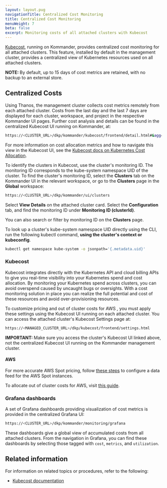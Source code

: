 ```yaml
---
layout: layout.pug
navigationTitle: Centralized Cost Monitoring
title: Centralized Cost Monitoring
menuWeight: 7
beta: false
excerpt: Monitoring costs of all attached clusters with Kubecost
---
```


<!-- markdownlint-disable MD030 -->

[Kubecost][kubecost_website], running on Kommander, provides centralized cost monitoring for all attached clusters.
This feature, installed by default in the management cluster, provides a centralized view of Kubernetes resources used on all attached clusters.
<p class="message--note"><strong>NOTE: </strong>By default, up to 15 days of cost metrics are retained, with no backup to an external store.</p>

## Centralized Costs

Using Thanos, the management cluster collects cost metrics remotely from each attached cluster.
Costs from the last day and the last 7 days are displayed for each cluster, workspace, and project in the respective Kommander UI pages.
Further cost analysis and details can be found in the centralized Kubecost UI running on Kommander, at:

```bash
https://<CLUSTER_URL>/dkp/kommander/kubecost/frontend/detail.html#&agg=cluster
```

For more information on cost allocation metrics and how to navigate this view in the Kubecost UI, see the [Kubecost docs on Kubernetes Cost Allocation][kubecost_cost_allocation].

To identify the clusters in Kubecost, use the cluster's monitoring ID.
The monitoring ID corresponds to the kube-system namespace UID of the cluster.
To find the cluster's monitoring ID, select the **Clusters** tab on the Kommander UI in the relevant workspace, or go to the **Clusters** page in the **Global** workspace:

```bash
https://<CLUSTER_URL>/dkp/kommander/ui/clusters
```

Select **View Details** on the attached cluster card. Select the **Configuration** tab, and find the monitoring ID under **Monitoring ID (clusterId)**.

You can also search or filter by monitoring ID on the **Clusters** page.

To look up a cluster's kube-system namespace UID directly using the CLI, run the following kubectl command, **using the cluster's context or kubeconfig**.

```bash
kubectl get namespace kube-system -o jsonpath='{.metadata.uid}'
```

### Kubecost

Kubecost integrates directly with the Kubernetes API and cloud billing APIs to give you real-time visibility into your Kubernetes spend and cost allocation.
By monitoring your Kubernetes spend across clusters, you can avoid overspend caused by uncaught bugs or oversights.
With a cost monitoring solution in place you can realize the full potential and cost of these resources and avoid over-provisioning resources.

To customize pricing and out of cluster costs for AWS <!-- and GCP -->, you must apply these settings using the Kubecost UI running on each attached cluster.
You can access the attached cluster's Kubecost Settings page at:

```bash
https://<MANAGED_CLUSTER_URL>/dkp/kubecost/frontend/settings.html
```

<p class="message--important"><strong>IMPORTANT: </strong>Make sure you access the cluster's Kubecost UI linked above, not the centralized Kubecost UI running on the Kommander management cluster.</p>

#### AWS

For more accurate AWS Spot pricing, follow [these steps][kubecost_aws_spot_instance] to configure a data feed for the AWS Spot instances.

To allocate out of cluster costs for AWS, visit [this guide][kubecost_aws_out_of_cluster].

<!--
#### GCP

To allocate out of cluster costs for GCP, visit [this guide][kubecost_gcp_out_of_cluster].
-->

### Grafana dashboards

A set of Grafana dashboards providing visualization of cost metrics is provided in the centralized Grafana UI:

```bash
https://<CLUSTER_URL>/dkp/kommander/monitoring/grafana
```

These dashboards give a global view of accumulated costs from all attached clusters.
From the navigation in Grafana, you can find these dashboards by selecting those tagged with `cost`, `metrics`, and `utilization`.

## Related information

For information on related topics or procedures, refer to the following:

- [Kubecost documentation][kubecost_docs]

[kubecost_website]: https://kubecost.com/
[kubecost_docs]: https://docs.kubecost.com/
[kubecost_cost_allocation]: https://docs.kubecost.com/cost-allocation.html
[kubecost_aws_spot_instance]: https://docs.kubecost.com/getting-started#spot-nodes
[kubecost_aws_out_of_cluster]: https://docs.kubecost.com/aws-out-of-cluster.html
[kubecost_gcp_out_of_cluster]: https://docs.kubecost.com/gcp-out-of-cluster.html
